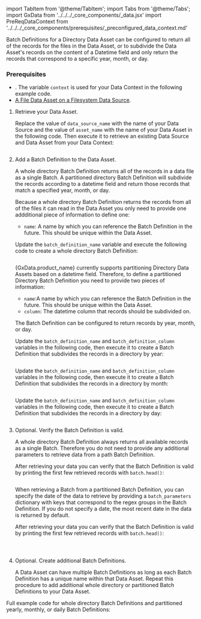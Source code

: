 import TabItem from '@theme/TabItem';
import Tabs from '@theme/Tabs';
import GxData from '../../../_core_components/_data.jsx'
import PreReqDataContext from '../../../_core_components/prerequisites/_preconfigured_data_context.md'

Batch Definitions for a Directory Data Asset can be configured to return all of the records for the files in the Data Asset, or to subdivide the Data Asset's records on the content of a Datetime field and only return the records that correspond to a specific year, month, or day. 

### Prerequisites
- <PreReqDataContext/>.  The variable `context` is used for your Data Context in the following example code.
- [A File Data Asset on a Filesystem Data Source](#create-a-data-asset).

<Tabs>

<TabItem value="procedure" label="Procedure">

1. Retrieve your Data Asset.

   Replace the value of `data_source_name` with the name of your Data Source and the value of `asset_name` with the name of your Data Asset in the following code.  Then execute it to retrieve an existing Data Source and Data Asset from your Data Context:

   ```python title="Python" name="docs/docusaurus/docs/core/connect_to_data/filesystem_data/_create_a_batch_definition/_examples/_directory_whole_directory.py - retrieve Data Asset"
   ```

2. Add a Batch Definition to the Data Asset.

   A whole directory Batch Definition returns all of the records in a data file as a single Batch.  A partitioned directory Batch Definition will subdivide the records according to a datetime field and return those records that match a specified year, month, or day.

   <Tabs queryString="batch_definition" groupId="batch_definition" defaultValue='whole_directory'>

   <TabItem value="whole_directory" label="Whole directory">
   
   Because a whole directory Batch Definition returns the records from all of the files it can read in the Data Asset you only need to provide one addditional piece of information to define one:

   - `name`: A name by which you can reference the Batch Definition in the future.  This should be unique within the Data Asset.
 
   Update the `batch_definition_name` variable and execute the following code to create a whole directory Batch Definition:

   ```python title="Python" name="docs/docusaurus/docs/core/connect_to_data/filesystem_data/_create_a_batch_definition/_examples/_directory_whole_directory.py - add Batch Definition"
   ```

   </TabItem>

   <TabItem value="partitioned" label="Partitioned">
   
   {GxData.product_name} currently supports partitioning Directory Data Assets based on a datetime field.  Therefore, to define a partitioned Directory Batch Definition you need to provide two pieces of information:

   - `name`:A name by which you can reference the Batch Definition in the future.  This should be unique within the Data Asset.
   - `column`: The datetime column that records should be subdivided on.

   The Batch Definition can be configured to return records by year, month, or day.

   <Tabs queryString="partition_type" groupId="partition_type" defaultValue='yearly'>
   
   <TabItem value="yearly" label="Yearly">

   Update the `batch_definition_name` and `batch_definition_column` variables in the following code, then execute it to create a Batch Definition that subdivides the records in a directory by year:

   ```python title="Python" name="docs/docusaurus/docs/core/connect_to_data/filesystem_data/_create_a_batch_definition/_examples/_directory_partitioned_yearly.py - define Batch Definition parameters"
   ```

   </TabItem>

   <TabItem value="monthly" label="Monthly">
   
   Update the `batch_definition_name` and `batch_definition_column` variables in the following code, then execute it to create a Batch Definition that subdivides the records in a directory by month:

   ```python title="Python" name="docs/docusaurus/docs/core/connect_to_data/filesystem_data/_create_a_batch_definition/_examples/_directory_partitioned_monthly.py - define Batch Definition parameters"
   ```

   </TabItem>

   <TabItem value="daily" label="Daily">
   
   Update the `batch_definition_name` and `batch_definition_column` variables in the following code, then execute it to create a Batch Definition that subdivides the records in a directory by day:

   ```python title="Python" name="docs/docusaurus/docs/core/connect_to_data/filesystem_data/_create_a_batch_definition/_examples/_directory_partitioned_daily.py - define Batch Definition parameters"
   ```

   </TabItem>

   </Tabs>

   </TabItem>

   </Tabs>
   
5. Optional. Verify the Batch Definition is valid.

   <Tabs className="hidden" queryString="batch_definition" groupId="batch_definition" defaultValue='whole_directory'>

   <TabItem value="whole_directory" label="Whole directory">

   A whole directory Batch Definition always returns all available records as a single Batch.  Therefore you do not need to provide any additional parameters to retrieve data from a path Batch Definition.
   
   After retrieving your data you can verify that the Batch Definition is valid by printing the first few retrieved records with `batch.head()`:

   ```python title="Python" name="docs/docusaurus/docs/core/connect_to_data/filesystem_data/_create_a_batch_definition/_examples/_directory_whole_directory.py - retrieve and verify Batch"
   ```

   </TabItem>

   <TabItem value="partitioned" label="Partitioned">

   When retrieving a Batch from a partitioned Batch Definition, you can specify the date of the data to retrieve by providing a `batch_parameters` dictionary with keys that correspond to the regex groups in the Batch Definition.  If you do not specify a date, the most recent date in the data is returned by default.

   After retrieving your data you can verify that the Batch Definition is valid by printing the first few retrieved records with `batch.head()`:

   <Tabs queryString="partition_type" groupId="partition_type" defaultValue='yearly'>
   
   <TabItem value="yearly" label="Yearly">

    ```python title="Python" name="docs/docusaurus/docs/core/connect_to_data/filesystem_data/_create_a_batch_definition/_examples/_directory_partitioned_yearly.py - retrieve and verify Batch"
   ```

   </TabItem>

   <TabItem value="monthly" label="Monthly">

    ```python title="Python" name="docs/docusaurus/docs/core/connect_to_data/filesystem_data/_create_a_batch_definition/_examples/_directory_partitioned_monthly.py - retrieve and verify Batch"
   ```

   </TabItem>

   <TabItem value="daily" label="Daily">
  
    ```python title="Python" name="docs/docusaurus/docs/core/connect_to_data/filesystem_data/_create_a_batch_definition/_examples/_directory_partitioned_daily.py - retrieve and verify Batch"
   ```

   </TabItem>

   </Tabs>
  
   </TabItem>

   </Tabs>

5. Optional. Create additional Batch Definitions.

   A Data Asset can have multiple Batch Definitions as long as each Batch Definition has a unique name within that Data Asset. Repeat this procedure to add additional whole directory or partitioned Batch Definitions to your Data Asset.

</TabItem>

<TabItem value="sample_code" label="Sample code">

Full example code for whole directory Batch Definitions and partitioned yearly, monthly, or daily Batch Definitions:

<Tabs queryString="batch" groupId="batch" defaultValue='whole_directory'>

<TabItem value="whole_directory" label="Whole directory">

```python title="Full sample code" name="docs/docusaurus/docs/core/connect_to_data/filesystem_data/_create_a_batch_definition/_examples/_directory_whole_directory.py - full_example"
```

</TabItem>

<TabItem value="yearly" label="Yearly">

```python title="Full sample code" name="docs/docusaurus/docs/core/connect_to_data/filesystem_data/_create_a_batch_definition/_examples/_directory_partitioned_yearly.py - full example"
```

</TabItem>

<TabItem value="monthly" label="Monthly">

```python title="Full sample code" name="docs/docusaurus/docs/core/connect_to_data/filesystem_data/_create_a_batch_definition/_examples/_directory_partitioned_monthly.py - full example"
```

</TabItem>

<TabItem value="daily" label="Daily">

```python title="Full sample code" name="docs/docusaurus/docs/core/connect_to_data/filesystem_data/_create_a_batch_definition/_examples/_directory_partitioned_daily.py - full example"
```

</TabItem>

</Tabs>

</TabItem>

</Tabs>
